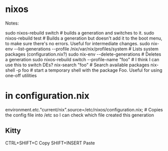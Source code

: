 # nixos

Notes:

sudo nixos-rebuild switch   # builds a generation and switches to it.
sudo nixos-rebuild test     # Builds a generation but doesn't add it to the boot menu, to make sure there's no errors. Useful for intermediate changes.
sudo nix-env --list-generations --profile /nix/var/nix/profiles/system # Lists system packages (configuration.nix?)
sudo nix-env --delete-generations <gen number>  # Deletes a generation
sudo nixos-rebuild switch --profile-name "foo"  # I think I can use this to switch DEs?
nix-search "foo"    # Search available packages
nix-shell -p foo    # start a temporary shell with the package Foo. Useful for using one-off utilities

# in configuration.nix
environment.etc."current/nix".source=/etc/nixos/configuration.nix;  # Copies the config file into /etc so I can check which file created this generation


## Kitty
CTRL+SHIFT+C    Copy
SHIFT+INSERT    Paste
